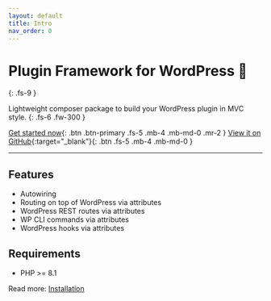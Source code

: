 ```yaml
---
layout: default
title: Intro
nav_order: 0
---
```


# Plugin Framework for WordPress 🚀
{: .fs-9 }

Lightweight composer package to build your WordPress plugin in MVC style.
{: .fs-6 .fw-300 }

[Get started now](installation.html){: .btn .btn-primary .fs-5 .mb-4 .mb-md-0 .mr-2 } [View it on GitHub](https://github.com/cekw/wp-plugin){:target="_blank"}{: .btn .fs-5 .mb-4 .mb-md-0 }

---

## Features

* Autowiring
* Routing on top of WordPress via attributes
* WordPress REST routes via attributes
* WP CLI commands via attributes
* WordPress hooks via attributes

## Requirements

* PHP >= 8.1

Read more: [Installation](/installation.html)
